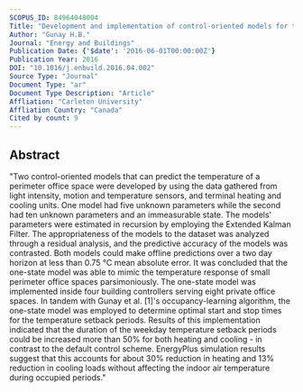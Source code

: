 ```yaml
---
SCOPUS_ID: 84964048004
Title: "Development and implementation of control-oriented models for terminal heating and cooling units"
Author: "Gunay H.B."
Journal: "Energy and Buildings"
Publication Date: {'$date': '2016-06-01T00:00:00Z'}
Publication Year: 2016
DOI: "10.1016/j.enbuild.2016.04.002"
Source Type: "Journal"
Document Type: "ar"
Document Type Description: "Article"
Affliation: "Carleton University"
Affliation Country: "Canada"
Cited by count: 9
---
```


## Abstract
"Two control-oriented models that can predict the temperature of a perimeter office space were developed by using the data gathered from light intensity, motion and temperature sensors, and terminal heating and cooling units. One model had five unknown parameters while the second had ten unknown parameters and an immeasurable state. The models' parameters were estimated in recursion by employing the Extended Kalman Filter. The appropriateness of the models to the dataset was analyzed through a residual analysis, and the predictive accuracy of the models was contrasted. Both models could make offline predictions over a two day horizon at less than 0.75 °C mean absolute error. It was concluded that the one-state model was able to mimic the temperature response of small perimeter office spaces parsimoniously. The one-state model was implemented inside four building controllers serving eight private office spaces. In tandem with Gunay et al. [1]'s occupancy-learning algorithm, the one-state model was employed to determine optimal start and stop times for the temperature setback periods. Results of this implementation indicated that the duration of the weekday temperature setback periods could be increased more than 50% for both heating and cooling - in contrast to the default control scheme. EnergyPlus simulation results suggest that this accounts for about 30% reduction in heating and 13% reduction in cooling loads without affecting the indoor air temperature during occupied periods."
